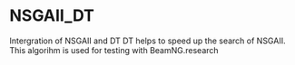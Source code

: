 # NSGAII_DT
Intergration of NSGAII and DT
DT helps to speed up the search of NSGAII. This algorihm is used for testing with BeamNG.research
